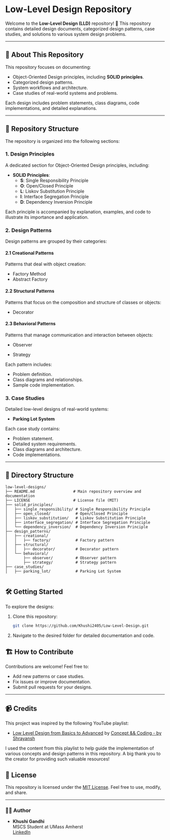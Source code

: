 # Low-Level Design Repository

Welcome to the **Low-Level Design (LLD)** repository! 🎨 This repository contains detailed design documents, categorized design patterns, case studies, and solutions to various system design problems.

---

## 🚀 About This Repository

This repository focuses on documenting:
- Object-Oriented Design principles, including **SOLID principles**.
- Categorized design patterns.
- System workflows and architecture.
- Case studies of real-world systems and problems.

Each design includes problem statements, class diagrams, code implementations, and detailed explanations.

---

## 📂 Repository Structure

The repository is organized into the following sections:

### 1. **Design Principles**
A dedicated section for Object-Oriented Design principles, including:
- **SOLID Principles**:
  - **S**: Single Responsibility Principle  
  - **O**: Open/Closed Principle  
  - **L**: Liskov Substitution Principle  
  - **I**: Interface Segregation Principle  
  - **D**: Dependency Inversion Principle  

Each principle is accompanied by explanation, examples, and code to illustrate its importance and application.

### 2. **Design Patterns**
Design patterns are grouped by their categories:

#### 2.1 **Creational Patterns**
Patterns that deal with object creation:
<!-- - Singleton  -->
- Factory Method  
- Abstract Factory  
<!-- - Builder  
- Prototype --> 

#### 2.2 **Structural Patterns**
Patterns that focus on the composition and structure of classes or objects:
<!-- - Adapter  
- Bridge  
- Composite  -->
- Decorator  
<!-- - Facade  
- Flyweight  
- Proxy  -->

#### 2.3 **Behavioral Patterns**
Patterns that manage communication and interaction between objects:
<!-- - Chain of Responsibility  
- Command  
- Interpreter  
- Iterator  
- Mediator  
- Memento  -->
- Observer  
<!-- - State  -->
- Strategy  
<!-- - Template Method  
- Visitor --> 

Each pattern includes:
- Problem definition.
- Class diagrams and relationships.
- Sample code implementation.

### 3. **Case Studies**
Detailed low-level designs of real-world systems:
<!-- - **Elevator System**  -->
- **Parking Lot System**  
<!-- - **Library Management System**  
- **Online Shopping Cart**  
- **Food Delivery System (like Swiggy/Zomato)**  
- **ATM System**  
- **Chess Game**  
- **Tic-Tac-Toe**  -->


Each case study contains:
- Problem statement.
- Detailed system requirements.
- Class diagrams and architecture.
- Code implementations.

---
## 📂 Directory Structure

```plaintext
low-level-designs/
├── README.md                 # Main repository overview and documentation
├── LICENSE                   # License file (MIT)
├── solid_principles/
│   ├── single_responsibility/ # Single Responsibility Principle
│   ├── open_closed/           # Open/Closed Principle
│   ├── liskov_substitution/   # Liskov Substitution Principle
│   ├── interface_segregation/ # Interface Segregation Principle
│   └── dependency_inversion/  # Dependency Inversion Principle
├── design_patterns/
│   ├── creational/
│   │   ├── factory/           # Factory pattern
│   ├── structural/
│   │   ├── decorator/         # Decorator pattern
│   └── behavioral/
│       ├── observer/          # Observer pattern
│       ├── strategy/          # Strategy pattern
├── case_studies/
│   ├── parking_lot/           # Parking Lot System


```


## 🛠️ Getting Started

To explore the designs:
1. Clone this repository:  
   ```bash
   git clone https://github.com/Khushi2405/Low-Level-Design.git
   ```
2. Navigate to the desired folder for detailed documentation and code.


## 🏗️ How to Contribute

Contributions are welcome! Feel free to:
- Add new patterns or case studies.
- Fix issues or improve documentation.
- Submit pull requests for your designs.

---

## 📹 Credits
This project was inspired by the following YouTube playlist:

- [Low Level Design from Basics to Advanced](https://www.youtube.com/playlist?list=PL6W8uoQQ2c61X_9e6Net0WdYZidm7zooW) by [Concept && Coding - by Shrayansh](https://www.youtube.com/@ConceptandCoding)

I used the content from this playlist to help guide the implementation of various concepts and design patterns in this repository. A big thank you to the creator for providing such valuable resources!


## 📄 License

This repository is licensed under the [MIT License](LICENSE). Feel free to use, modify, and share.

---

### 👨‍💻 Author
- **Khushi Gandhi**  
  MSCS Student at UMass Amherst  
  [LinkedIn](https://www.linkedin.com/in/khushi-gandhi-a6b832180/)
